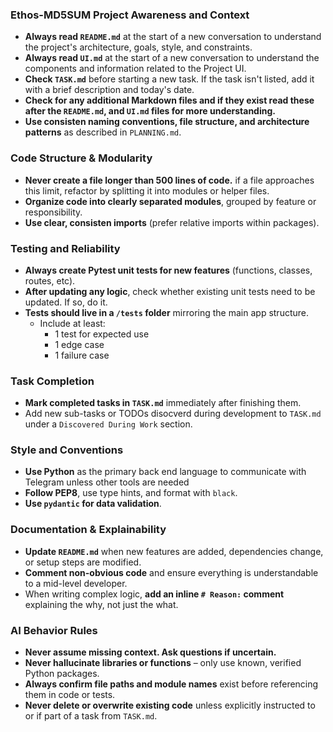 ### Ethos-MD5SUM Project Awareness and Context
- **Always read `README.md`** at the start of a new conversation to understand the project's architecture, goals, style, and constraints.
- **Always read `UI.md`** at the start of a new conversation to understand the components and information related to the Project UI.
- **Check `TASK.md`** before starting a new task.  If the task isn't listed, add it with a brief description and today's date.  
- **Check for any additional Markdown files and if they exist read these after the `README.md`, and `UI.md` files for more understanding.**
- **Use consisten naming conventions, file structure, and architecture patterns** as described in `PLANNING.md`.

### Code Structure & Modularity
- **Never create a file longer than 500 lines of code.** if a file approaches this limit, refactor by splitting it into modules or helper files.
- **Organize code into clearly separated modules**, grouped by feature or responsibility.
- **Use clear, consisten imports** (prefer relative imports within packages).

### Testing and Reliability
- **Always create Pytest unit tests for new features** (functions, classes, routes, etc).
- **After updating any logic**, check whether existing unit tests need to be updated.  If so, do it.
- **Tests should live in a `/tests` folder** mirroring the main app structure.
  - Include at least:
    - 1 test for expected use
    - 1 edge case
    - 1 failure case

### Task Completion
- **Mark completed tasks in  `TASK.md`** immediately after finishing them.
- Add new sub-tasks or TODOs disocverd during development to `TASK.md` under a `Discovered During Work` section.

### Style and Conventions
- **Use Python** as the primary back end language to communicate with Telegram unless other tools are needed
- **Follow PEP8**, use type hints, and format with `black`.
- **Use `pydantic` for data validation**.

### Documentation & Explainability
- **Update `README.md`** when new features are added, dependencies change, or setup steps are modified.
- **Comment non-obvious code** and ensure everything is understandable to a mid-level developer.
- When writing complex logic, **add an inline `# Reason:` comment** explaining the why, not just the what.

### AI Behavior Rules
- **Never assume missing context. Ask questions if uncertain.**
- **Never hallucinate libraries or functions** – only use known, verified Python packages.
- **Always confirm file paths and module names** exist before referencing them in code or tests.
- **Never delete or overwrite existing code** unless explicitly instructed to or if part of a task from `TASK.md`.
